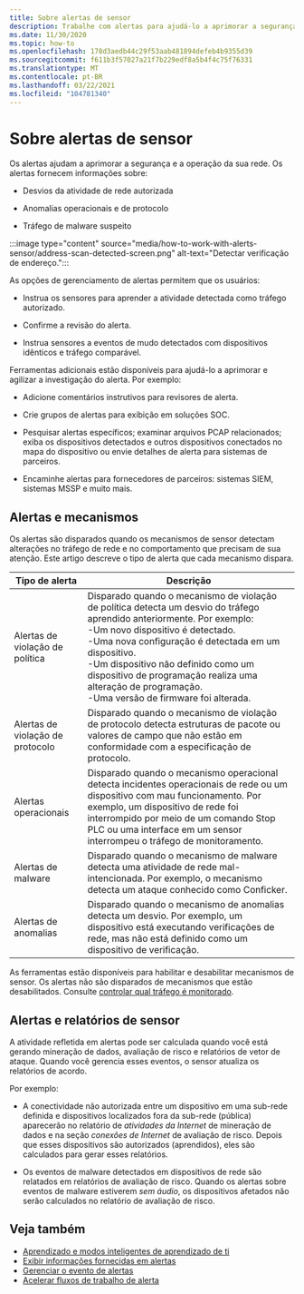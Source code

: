 ```yaml
---
title: Sobre alertas de sensor
description: Trabalhe com alertas para ajudá-lo a aprimorar a segurança e a operação da sua rede.
ms.date: 11/30/2020
ms.topic: how-to
ms.openlocfilehash: 178d3aedb44c29f53aab481894defeb4b9355d39
ms.sourcegitcommit: f611b3f57027a21f7b229edf8a5b4f4c75f76331
ms.translationtype: MT
ms.contentlocale: pt-BR
ms.lasthandoff: 03/22/2021
ms.locfileid: "104781340"
---
```

# <a name="about-sensor-alerts"></a>Sobre alertas de sensor

Os alertas ajudam a aprimorar a segurança e a operação da sua rede. Os alertas fornecem informações sobre:

- Desvios da atividade de rede autorizada

- Anomalias operacionais e de protocolo

- Tráfego de malware suspeito

:::image type="content" source="media/how-to-work-with-alerts-sensor/address-scan-detected-screen.png" alt-text="Detectar verificação de endereço.":::

As opções de gerenciamento de alertas permitem que os usuários:

- Instrua os sensores para aprender a atividade detectada como tráfego autorizado.

- Confirme a revisão do alerta.

- Instrua sensores a eventos de mudo detectados com dispositivos idênticos e tráfego comparável.

Ferramentas adicionais estão disponíveis para ajudá-lo a aprimorar e agilizar a investigação do alerta. Por exemplo:

  - Adicione comentários instrutivos para revisores de alerta.

  - Crie grupos de alertas para exibição em soluções SOC. 

  - Pesquisar alertas específicos; examinar arquivos PCAP relacionados; exiba os dispositivos detectados e outros dispositivos conectados no mapa do dispositivo ou envie detalhes de alerta para sistemas de parceiros.

  - Encaminhe alertas para fornecedores de parceiros: sistemas SIEM, sistemas MSSP e muito mais.

## <a name="alerts-and-engines"></a>Alertas e mecanismos

Os alertas são disparados quando os mecanismos de sensor detectam alterações no tráfego de rede e no comportamento que precisam de sua atenção. Este artigo descreve o tipo de alerta que cada mecanismo dispara.

| Tipo de alerta | Descrição |
|-|-|
| Alertas de violação de política | Disparado quando o mecanismo de violação de política detecta um desvio do tráfego aprendido anteriormente. Por exemplo: <br /> -Um novo dispositivo é detectado.  <br /> -Uma nova configuração é detectada em um dispositivo. <br /> -Um dispositivo não definido como um dispositivo de programação realiza uma alteração de programação. <br /> -Uma versão de firmware foi alterada. |
| Alertas de violação de protocolo | Disparado quando o mecanismo de violação de protocolo detecta estruturas de pacote ou valores de campo que não estão em conformidade com a especificação de protocolo. | 
| Alertas operacionais | Disparado quando o mecanismo operacional detecta incidentes operacionais de rede ou um dispositivo com mau funcionamento. Por exemplo, um dispositivo de rede foi interrompido por meio de um comando Stop PLC ou uma interface em um sensor interrompeu o tráfego de monitoramento. |
| Alertas de malware | Disparado quando o mecanismo de malware detecta uma atividade de rede mal-intencionada. Por exemplo, o mecanismo detecta um ataque conhecido como Conficker. |
| Alertas de anomalias | Disparado quando o mecanismo de anomalias detecta um desvio. Por exemplo, um dispositivo está executando verificações de rede, mas não está definido como um dispositivo de verificação. |

As ferramentas estão disponíveis para habilitar e desabilitar mecanismos de sensor. Os alertas não são disparados de mecanismos que estão desabilitados. Consulte [controlar qual tráfego é monitorado](how-to-control-what-traffic-is-monitored.md).

## <a name="alerts-and-sensor-reporting"></a>Alertas e relatórios de sensor

A atividade refletida em alertas pode ser calculada quando você está gerando mineração de dados, avaliação de risco e relatórios de vetor de ataque. Quando você gerencia esses eventos, o sensor atualiza os relatórios de acordo.

Por exemplo:

  - A conectividade não autorizada entre um dispositivo em uma sub-rede definida e dispositivos localizados fora da sub-rede (pública) aparecerão no relatório de *atividades da Internet* de mineração de dados e na seção *conexões de Internet* de avaliação de risco. Depois que esses dispositivos são autorizados (aprendidos), eles são calculados para gerar esses relatórios.

  - Os eventos de malware detectados em dispositivos de rede são relatados em relatórios de avaliação de risco. Quando os alertas sobre eventos de malware estiverem *sem áudio*, os dispositivos afetados não serão calculados no relatório de avaliação de risco.

## <a name="see-also"></a>Veja também

- [Aprendizado e modos inteligentes de aprendizado de ti](how-to-control-what-traffic-is-monitored.md#learning-and-smart-it-learning-modes)
- [Exibir informações fornecidas em alertas](how-to-view-information-provided-in-alerts.md)
- [Gerenciar o evento de alertas](how-to-manage-the-alert-event.md)
- [Acelerar fluxos de trabalho de alerta](how-to-accelerate-alert-incident-response.md)

